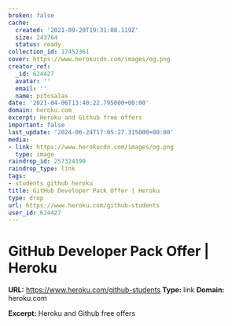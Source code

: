 ```yaml
---
broken: false
cache:
  created: '2021-09-20T19:31:08.119Z'
  size: 243764
  status: ready
collection_id: 17452361
cover: https://www.herokucdn.com/images/og.png
creator_ref:
  _id: 624427
  avatar: ''
  email: ''
  name: pitosalas
date: '2021-04-06T13:40:22.795000+00:00'
domain: heroku.com
excerpt: Heroku and Github free offers
important: false
last_update: '2024-06-24T17:05:27.315000+00:00'
media:
- link: https://www.herokucdn.com/images/og.png
  type: image
raindrop_id: 257324190
raindrop_type: link
tags:
- students github heroku
title: GitHub Developer Pack Offer | Heroku
type: drop
url: https://www.heroku.com/github-students
user_id: 624427
---
```


# GitHub Developer Pack Offer | Heroku

**URL:** https://www.heroku.com/github-students
**Type:** link
**Domain:** heroku.com

**Excerpt:** Heroku and Github free offers
